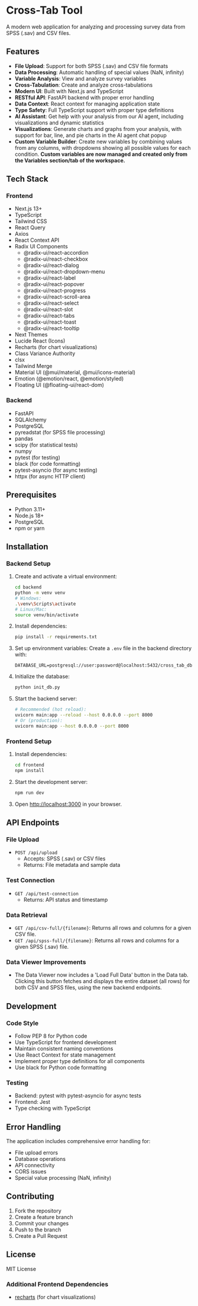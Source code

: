# Cross-Tab Tool

A modern web application for analyzing and processing survey data from SPSS (.sav) and CSV files.

## Features

- **File Upload**: Support for both SPSS (.sav) and CSV file formats
- **Data Processing**: Automatic handling of special values (NaN, infinity)
- **Variable Analysis**: View and analyze survey variables
- **Cross-Tabulation**: Create and analyze cross-tabulations
- **Modern UI**: Built with Next.js and TypeScript
- **RESTful API**: FastAPI backend with proper error handling
- **Data Context**: React context for managing application state
- **Type Safety**: Full TypeScript support with proper type definitions
- **AI Assistant**: Get help with your analysis from our AI agent, including visualizations and dynamic statistics
- **Visualizations**: Generate charts and graphs from your analysis, with support for bar, line, and pie charts in the AI agent chat popup
- **Custom Variable Builder**: Create new variables by combining values from any columns, with dropdowns showing all possible values for each condition. **Custom variables are now managed and created only from the Variables section/tab of the workspace.**

## Tech Stack

### Frontend
- Next.js 13+
- TypeScript
- Tailwind CSS
- React Query
- Axios
- React Context API
- Radix UI Components
  - @radix-ui/react-accordion
  - @radix-ui/react-checkbox
  - @radix-ui/react-dialog
  - @radix-ui/react-dropdown-menu
  - @radix-ui/react-label
  - @radix-ui/react-popover
  - @radix-ui/react-progress
  - @radix-ui/react-scroll-area
  - @radix-ui/react-select
  - @radix-ui/react-slot
  - @radix-ui/react-tabs
  - @radix-ui/react-toast
  - @radix-ui/react-tooltip
- Next Themes
- Lucide React (Icons)
- Recharts (for chart visualizations)
- Class Variance Authority
- clsx
- Tailwind Merge
- Material UI (@mui/material, @mui/icons-material)
- Emotion (@emotion/react, @emotion/styled)
- Floating UI (@floating-ui/react-dom)

### Backend
- FastAPI
- SQLAlchemy
- PostgreSQL
- pyreadstat (for SPSS file processing)
- pandas
- scipy (for statistical tests)
- numpy
- pytest (for testing)
- black (for code formatting)
- pytest-asyncio (for async testing)
- httpx (for async HTTP client)

## Prerequisites

- Python 3.11+
- Node.js 18+
- PostgreSQL
- npm or yarn

## Installation

### Backend Setup

1. Create and activate a virtual environment:
   ```bash
   cd backend
   python -m venv venv
   # Windows:
   .\venv\Scripts\activate
   # Linux/Mac:
   source venv/bin/activate
   ```

2. Install dependencies:
   ```bash
   pip install -r requirements.txt
   ```

3. Set up environment variables:
   Create a `.env` file in the backend directory with:
   ```
   DATABASE_URL=postgresql://user:password@localhost:5432/cross_tab_db
   ```

4. Initialize the database:
   ```bash
   python init_db.py
   ```

5. Start the backend server:
   ```bash
   # Recommended (hot reload):
   uvicorn main:app --reload --host 0.0.0.0 --port 8000
   # Or (production):
   uvicorn main:app --host 0.0.0.0 --port 8000
   ```

### Frontend Setup

1. Install dependencies:
   ```bash
   cd frontend
   npm install
   ```

2. Start the development server:
   ```bash
   npm run dev
   ```

3. Open [http://localhost:3000](http://localhost:3000) in your browser.

## API Endpoints

### File Upload
- `POST /api/upload`
  - Accepts: SPSS (.sav) or CSV files
  - Returns: File metadata and sample data

### Test Connection
- `GET /api/test-connection`
  - Returns: API status and timestamp

### Data Retrieval
- `GET /api/csv-full/{filename}`: Returns all rows and columns for a given CSV file.
- `GET /api/spss-full/{filename}`: Returns all rows and columns for a given SPSS (.sav) file.

### Data Viewer Improvements
- The Data Viewer now includes a 'Load Full Data' button in the Data tab. Clicking this button fetches and displays the entire dataset (all rows) for both CSV and SPSS files, using the new backend endpoints.

## Development

### Code Style
- Follow PEP 8 for Python code
- Use TypeScript for frontend development
- Maintain consistent naming conventions
- Use React Context for state management
- Implement proper type definitions for all components
- Use black for Python code formatting

### Testing
- Backend: pytest with pytest-asyncio for async tests
- Frontend: Jest
- Type checking with TypeScript

## Error Handling

The application includes comprehensive error handling for:
- File upload errors
- Database operations
- API connectivity
- CORS issues
- Special value processing (NaN, infinity)

## Contributing

1. Fork the repository
2. Create a feature branch
3. Commit your changes
4. Push to the branch
5. Create a Pull Request

## License

MIT License 

### Additional Frontend Dependencies
- [recharts](https://recharts.org/) (for chart visualizations) 